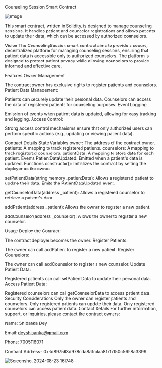 Counseling Session Smart Contract

![image](https://github.com/user-attachments/assets/727580c3-27f5-4dd3-9c21-a83ab9651275)


This smart contract, written in Solidity, is designed to manage counseling sessions. It handles patient and counselor registrations and allows patients to update their data, which can be accessed by authorized counselors.

Vision The CounselingSession smart contract aims to provide a secure, decentralized platform for managing counseling sessions, ensuring that patient data is accessible only to authorized counselors. The platform is designed to protect patient privacy while allowing counselors to provide informed and effective care.

Features Owner Management:

The contract owner has exclusive rights to register patients and counselors. Patient Data Management:

Patients can securely update their personal data. Counselors can access the data of registered patients for counseling purposes. Event Logging:

Emission of events when patient data is updated, allowing for easy tracking and logging. Access Control:

Strong access control mechanisms ensure that only authorized users can perform specific actions (e.g., updating or viewing patient data).


Contract Details State Variables owner: The address of the contract owner. patients: A mapping to track registered patients. counselors: A mapping to track registered counselors. patientData: A mapping to store data for each patient. Events PatientDataUpdated: Emitted when a patient's data is updated. Functions constructor(): Initializes the contract by setting the deployer as the owner.

setPatientData(string memory _patientData): Allows a registered patient to update their data. Emits the PatientDataUpdated event.

getCounselorData(address _patient): Allows a registered counselor to retrieve a patient's data.

addPatient(address _patient): Allows the owner to register a new patient.

addCounselor(address _counselor): Allows the owner to register a new counselor.

Usage Deploy the Contract:

The contract deployer becomes the owner. Register Patients:

The owner can call addPatient to register a new patient. Register Counselors:

The owner can call addCounselor to register a new counselor. Update Patient Data:

Registered patients can call setPatientData to update their personal data. Access Patient Data:

Registered counselors can call getCounselorData to access patient data. Security Considerations Only the owner can register patients and counselors. Only registered patients can update their data. Only registered counselors can access patient data. Contact Details For further information, support, or inquiries, please contact the contract owners:

Name: Shibanka Dey 


Email: deyshibanka@gmail.com 


Phone: 7005116071 


Contract Address- 0x6d897563d978dda8a1cdaa8f7f7150c5698a3399



![Screenshot 2024-08-23 161748](https://github.com/user-attachments/assets/bd073156-a36c-4011-9287-e1d702f06758)


